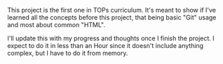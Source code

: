 This project is the first one in TOPs curriculum. It's meant to show if I've learned all the concepts before this project, that being basic "Git" usage and most about common "HTML".

I'll update this with my progress and thoughts once I finish the project. I expect to do it in less than an Hour since it doesn't include anything complex, but I have to do it from memory.